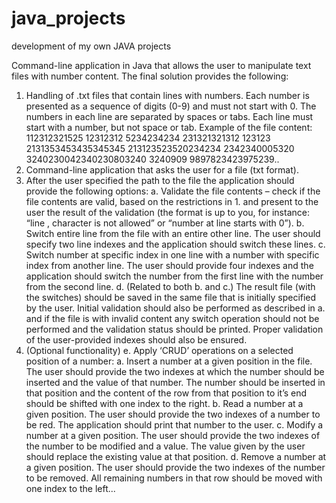 # java_projects
development of my own JAVA projects

Command-line application in Java that allows the user to manipulate text files with number content. The final solution provides the following:
1.	Handling of .txt files that contain lines with numbers. Each number is presented as a sequence of digits (0-9) and must not start with 0. 
The numbers in each line are separated by spaces or tabs. Each line must start with a number, but not space or tab.
Example of the file content: 112312321525 12312312 5234234234 
231321321312 123123 2131353453435345345 213123523520234234 2342340005320 3240230042340230803240 3240909 9897823423975239..
2.	Command-line application that asks the user for a file (txt format).
3.	After the user specified the path to the file the application should provide the following options:
a. Validate the file contents – check if the file contents are valid, based on the restrictions in 1. and present to the user the result of 
the validation (the format is up to you, for instance: “line , character is not allowed” or “number at line starts with 0”).
b. Switch entire line from the file with an entire other line. The user should specify two line indexes and the application should switch these lines.
c. Switch number at specific index in one line with a number with specific index from another line. The user should provide four indexes and the application 
should switch the number from the first line with the number from the second line.
d. (Related to both b. and c.) The result file (with the switches) should be saved in the same file that is initially specified by the user. 
Initial validation should also be performed as described in a. and if the file is with invalid content any switch operation should not be performed and 
the validation status should be printed. Proper validation of the user-provided indexes should also be ensured.
4.	(Optional functionality) e. Apply ‘CRUD’ operations on a selected position of a number:
a.	Insert a number at a given position in the file. The user should provide the two indexes at which the number should be inserted and the value of that number. 
The number should be inserted in that position and the content of the row from that position to it’s end should be shifted with one index to the right.
b.	Read a number at a given position. The user should provide the two indexes of a number to be red. The application should print that number to the user.
c.	Modify a number at a given position. The user should provide the two indexes of the number to be modified and a value. The value given by the user should replace 
the existing value at that position.
d.	Remove a number at a given position. The user should provide the two indexes of the number to be removed. All remaining numbers in that row should be moved 
with one index to the left...

